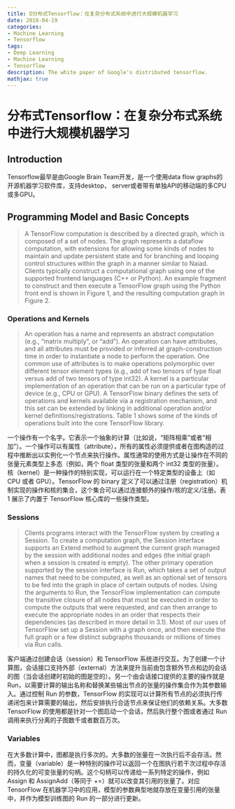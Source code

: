 ```yaml
---
title: D分布式Tensorflow：在复杂分布式系统中进行大规模机器学习
date: 2018-04-19
categories:
- Machine Learning
- Tensorflow
tags: 
- Deep Learning
- Machine Learning 
- Tensorflow
description: The white paper of Google's distributed tensorflow.
mathjax: true
---
```

# 分布式Tensorflow：在复杂分布式系统中进行大规模机器学习  
## Introduction  
Tensorflow最早是由Google Brain Team开发，是一个使用data flow graphs的开源机器学习软件库，支持desktop， server或者带有单独API的移动端的多CPU或多GPU。  

## Programming Model and Basic Concepts  
> A TensorFlow computation is described by a directed graph, which is composed of a set of nodes. The graph represents a dataflow computation, with extensions for allowing some kinds of nodes to maintain and update persistent state and for branching and looping control structures within the graph in a manner similar to Naiad. Clients typically construct a computational graph using one of the supported frontend languages (C++ or Python). An example fragment to construct and then execute a TensorFlow graph using the Python front end is shown in Figure 1, and the resulting computation graph in Figure 2.       

### Operations and Kernels    
> An operation has a name and represents an abstract computation
(e.g., “matrix multiply”, or “add”). An operation can have attributes, and all attributes must be provided or inferred at graph-construction time in order to instantiate a node to perform the operation. One common use of attributes is to make operations polymorphic over different tensor element types (e.g., add of two tensors of type float versus add of two tensors of type int32). A kernel is a particular implementation of an operation that can be run on a particular type of device (e.g., CPU or GPU). A TensorFlow binary defines the sets of operations and kernels available via a registration mechanism, and this set can be extended by linking in additional operation and/or kernel definitions/registrations. Table 1 shows some of the kinds of operations built into the core TensorFlow library.  

一个操作有一个名字。它表示一个抽象的计算（比如说，“矩阵相乘”或者“相加”）。一个操作可以有属性（attribute），所有的属性必须提供或者在图构造的过程中推断出以实例化一个节点来执行操作。属性通常的使用方式是让操作在不同的张量元素类型上多态（例如，两个 float 类型的张量和两个 int32 类型的张量）。核（kernel）是一种操作的特别实现，可以运行在一个特定类型的设备上（如 CPU 或者 GPU）。TensorFlow 的 binary 定义了可以通过注册（registration）机制实现的操作和核的集合，这个集合可以通过连接额外的操作/核的定义/注册。表 1 展示了内置于 TensorFlow 核心库的一些操作类型。

### Sessions
> Clients programs interact with the TensorFlow system by creating a Session. To create a computation graph, the Session interface supports an Extend method to augment the current graph managed by the session with additional nodes and edges (the initial graph when a session is created is empty). The other primary operation supported by the session interface is Run, which takes a set of output names that need to be computed, as well as an optional set of tensors to be fed into the graph in place of certain outputs of nodes. Using the arguments to Run, the TensorFlow implementation can compute the transitive closure of all nodes that must be executed in order to compute the outputs that were requested, and can then arrange to execute the appropriate nodes in an order that respects their dependencies (as described in more detail in 3.1). Most of our uses of TensorFlow set up a Session with a graph once, and then execute the full graph or a few distinct subgraphs thousands or millions of times via Run calls.     

客户端通过创建会话（session）和 TensorFlow 系统进行交互。为了创建一个计算图，会话接口支持外部（external）方法来提升当前由包含额外节点和边的会话的图（当会话创建时初始的图是空的）。另一个由会话接口提供的主要的操作就是 Run，以需要计算的输出名称和替换某些输出节点的张量的操作集合作为其参数输入。通过控制 Run 的参数，TensorFlow 的实现可以计算所有节点的必须执行传递闭包来计算需要的输出，然后安排执行合适节点来保证他们的依赖关系。大多数 TensorFlow 的使用都是针对一个图启动一个会话，然后执行整个图或者通过 Run 调用来执行分离的子图数千或者数百万次。  

### Variables  
在大多数计算中，图都是执行多次的。大多数的张量在一次执行后不会存活。然而，变量（variable）是一种特别的操作可以返回一个在图执行若干次过程中存活的持久化的可变张量的句柄。这个句柄可以传递给一系列特定的操作，例如 Assign 和 AssignAdd（等同于 +=）就可以改变其引用的张量了。对应 TensorFlow 在机器学习中的应用，模型的参数典型地就存放在变量引用的张量中，并作为模型训练图的 Run 的一部分进行更新。

